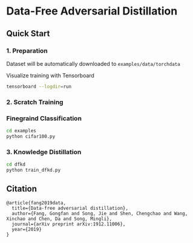 # Data-Free Adversarial Distillation

## Quick Start

### 1. Preparation

Dataset will be automatically downloaded to `examples/data/torchdata`

Visualize training with Tensorboard
```bash
tensorboard --logdir=run
```

### 2. Scratch Training

### Finegraind Classification

```bash
cd examples
python cifar100.py 
```

### 3. Knowledge Distillation

```bash
cd dfkd
python train_dfkd.py
```

## Citation

```
@article{fang2019data,
  title={Data-free adversarial distillation},
  author={Fang, Gongfan and Song, Jie and Shen, Chengchao and Wang, Xinchao and Chen, Da and Song, Mingli},
  journal={arXiv preprint arXiv:1912.11006},
  year={2019}
}
```